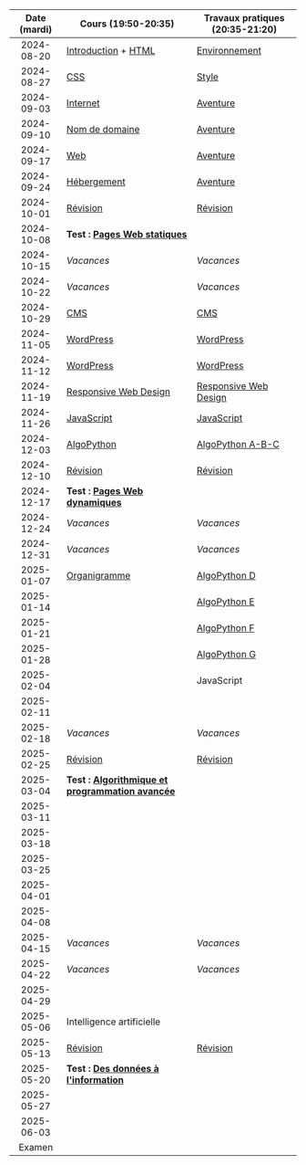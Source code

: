 | Date (mardi) | Cours (19:50-20:35)                                                  | Travaux pratiques (20:35-21:20)                     |
| :----------: | -------------------------------------------------------------------- | --------------------------------------------------- |
|  2024-08-20  | [Introduction](/docs/3cci/intro) + [HTML](/docs/3cci/webs/html)      | [Environnement](/docs/3cci/webs/environnement)      |
|  2024-08-27  | [CSS](/docs/3cci/webs/css)                                           | [Style](/docs/3cci/webs/style)                      |
|  2024-09-03  | [Internet](/docs/3cci/webs/internet)                                 | [Aventure](/docs/3cci/webs/aventure)                |
|  2024-09-10  | [Nom de domaine](/docs/3cci/webs/domaine)                            | [Aventure](/docs/3cci/webs/aventure)                |
|  2024-09-17  | [Web](/docs/3cci/webs/web)                                           | [Aventure](/docs/3cci/webs/aventure)                |
|  2024-09-24  | [Hébergement](/docs/3cci/webs/hebergement)                           | [Aventure](/docs/3cci/webs/aventure)                |
|  2024-10-01  | [Révision](/docs/3cci/webs/revision)                                 | [Révision](/docs/3cci/webs/revision)                |
|  2024-10-08  | **Test : [Pages Web statiques](/docs/3cci/webs)**                    |                                                     |
|  2024-10-15  | _Vacances_                                                           | _Vacances_                                          |
|  2024-10-22  | _Vacances_                                                           | _Vacances_                                          |
|  2024-10-29  | [CMS](/docs/3cci/webd/cms)                                           | [CMS](/docs/3cci/webd/cms)                          |
|  2024-11-05  | [WordPress](/docs/3cci/webd/wordpress)                               | [WordPress](/docs/3cci/webd/wordpress)              |
|  2024-11-12  | [WordPress](/docs/3cci/webd/wordpress)                               | [WordPress](/docs/3cci/webd/wordpress)              |
|  2024-11-19  | [Responsive Web Design](/docs/3cci/webd/responsive)                  | [Responsive Web Design](/docs/3cci/webd/responsive) |
|  2024-11-26  | [JavaScript](/docs/3cci/webd/javascript)                             | [JavaScript](/docs/3cci/webd/javascript)            |
|  2024-12-03  | [AlgoPython](/docs/3cci/webd/algopython)                             | [AlgoPython A-B-C](/docs/3cci/webd/algopython)      |
|  2024-12-10  | [Révision](/docs/3cci/webd/revision)                                 | [Révision](/docs/3cci/webd/revision)                |
|  2024-12-17  | **Test : [Pages Web dynamiques](/docs/3cci/webd)**                   |                                                     |
|  2024-12-24  | _Vacances_                                                           | _Vacances_                                          |
|  2024-12-31  | _Vacances_                                                           | _Vacances_                                          |
|  2025-01-07  | [Organigramme](/docs/3cci/prog/organigramme)                         | [AlgoPython D](/docs/3cci/prog/algopython-d)        |
|  2025-01-14  |                                                                      | [AlgoPython E](/docs/3cci/prog/algopython-e)        |
|  2025-01-21  |                                                                      | [AlgoPython F](/docs/3cci/prog/algopython-f)        |
|  2025-01-28  |                                                                      | [AlgoPython G](/docs/3cci/prog/algopython-g)        |
|  2025-02-04  |                                                                      | JavaScript                                          |
|  2025-02-11  |                                                                      |                                                     |
|  2025-02-18  | _Vacances_                                                           | _Vacances_                                          |
|  2025-02-25  | [Révision](/docs/3cci/prog/revision)                                 | [Révision](/docs/3cci/prog/revision)                |
|  2025-03-04  | **Test : [Algorithmique et programmation avancée](/docs/3cci/prog)** |                                                     |
|  2025-03-11  |                                                                      |                                                     |
|  2025-03-18  |                                                                      |                                                     |
|  2025-03-25  |                                                                      |                                                     |
|  2025-04-01  |                                                                      |                                                     |
|  2025-04-08  |                                                                      |                                                     |
|  2025-04-15  | _Vacances_                                                           | _Vacances_                                          |
|  2025-04-22  | _Vacances_                                                           | _Vacances_                                          |
|  2025-04-29  |                                                                      |                                                     |
|  2025-05-06  | Intelligence artificielle                                            |                                                     |
|  2025-05-13  | [Révision](/docs/3cci/info/revision)                                 | [Révision](/docs/3cci/info/revision)                |
|  2025-05-20  | **Test : [Des données à l'information](/docs/3cci/info)**            |                                                     |
|  2025-05-27  |                                                                      |                                                     |
|  2025-06-03  |                                                                      |                                                     |
|    Examen    |                                                                      |                                                     |
